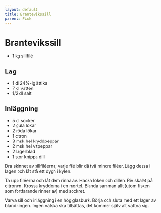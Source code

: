 ```yaml
---
layout: default
title: Brantevikssill
parent: Fisk
---
```


# Brantevikssill

-   1 kg sillfilé

## Lag

-   1 dl 24%-ig ättika
-   7 dl vatten
-   1/2 dl salt

## Inläggning

-   5 dl socker
-   2 gula lökar
-   2 röda lökar
-   1 citron
-   3 msk hel kryddpeppar
-   2 msk hel vitpeppar
-   2 lagerblad
-   1 stor knippa dill


Dra skinnet av sillfiléerna; varje filé blir då två mindre filéer. Lägg dessa i lagen och låt stå ett dygn i kylen.

Ta upp filéerna och låt dem rinna av. Hacka löken och dillen. Riv skalet på citronen. Krossa kryddorna i en mortel.
Blanda samman allt (utom fisken som fortfarande rinner av) med sockret.

Varva sill och inläggning i en hög glasburk. Börja och sluta med ett lager av blandningen. Ingen vätska ska tillsättas,
det kommer själv att vattna sig.

